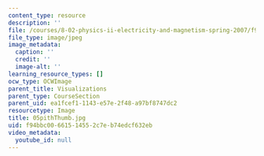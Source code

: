 ```yaml
---
content_type: resource
description: ''
file: /courses/8-02-physics-ii-electricity-and-magnetism-spring-2007/f94bbc00661514552c7eb74edcf632eb_05pithThumb.jpg
file_type: image/jpeg
image_metadata:
  caption: ''
  credit: ''
  image-alt: ''
learning_resource_types: []
ocw_type: OCWImage
parent_title: Visualizations
parent_type: CourseSection
parent_uid: ea1fcef1-1143-e57e-2f48-a97bf8747dc2
resourcetype: Image
title: 05pithThumb.jpg
uid: f94bbc00-6615-1455-2c7e-b74edcf632eb
video_metadata:
  youtube_id: null
---
```

